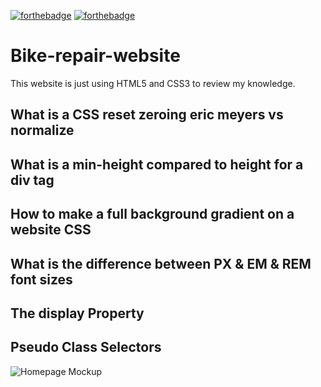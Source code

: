 

[![forthebadge](https://camo.githubusercontent.com/7998890254268d8ed476c9f66d3fa59d21dd354d2090036083c82af4cda2a0eb/68747470733a2f2f666f7274686562616467652e636f6d2f696d616765732f6261646765732f6275696c742d776974682d6c6f76652e737667)](https://forthebadge.com/)  [![forthebadge](https://camo.githubusercontent.com/eea5ac53b58abf845b429501b3e8577915df630ce4cddb1192333b01252e96da/68747470733a2f2f666f7274686562616467652e636f6d2f696d616765732f6261646765732f6d6164652d776974682d637261796f6e732e737667)](https://forthebadge.com/)
# Bike-repair-website
This website is just using HTML5 and CSS3 to review my knowledge.

## What is a CSS reset zeroing eric meyers vs normalize
## What is a min-height compared to height for a div tag
## How to make a full background gradient on a website CSS
## What is the difference between PX & EM & REM font sizes
## The display Property
## Pseudo Class Selectors

![Homepage Mockup](https://i.ibb.co/0stZ283/Mockup-Example-Project-2-Homepage.jpg)

